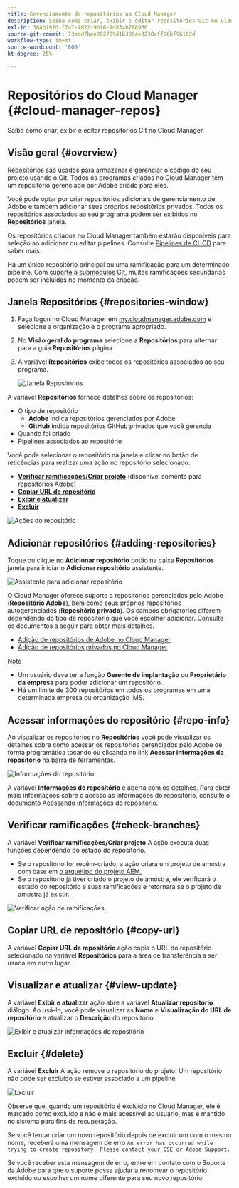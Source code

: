 ```yaml
---
title: Gerenciamento de repositórios no Cloud Manager
description: Saiba como criar, exibir e editar repositórios Git no Cloud Manager.
exl-id: 384b197d-f7a7-4022-9b16-9d83ab788966
source-git-commit: 73add7bee892769d1b3864e3238aff26bf96162d
workflow-type: tm+mt
source-wordcount: '660'
ht-degree: 25%

---
```



# Repositórios do Cloud Manager {#cloud-manager-repos}

Saiba como criar, exibir e editar repositórios Git no Cloud Manager.

## Visão geral {#overview}

Repositórios são usados para armazenar e gerenciar o código do seu projeto usando o Git. Todos os programas criados no Cloud Manager têm um repositório gerenciado por Adobe criado para eles.

Você pode optar por criar repositórios adicionais de gerenciamento de Adobe e também adicionar seus próprios repositórios privados. Todos os repositórios associados ao seu programa podem ser exibidos no **Repositórios** janela.

Os repositórios criados no Cloud Manager também estarão disponíveis para seleção ao adicionar ou editar pipelines. Consulte [Pipelines de CI-CD](/help/overview/ci-cd-pipelines.md) para saber mais.

Há um único repositório principal ou uma ramificação para um determinado pipeline. Com [suporte a submódulos Git,](git-submodules.md) muitas ramificações secundárias podem ser incluídas no momento da criação.

## Janela Repositórios {#repositories-window}

1. Faça logon no Cloud Manager em [my.cloudmanager.adobe.com](https://my.cloudmanager.adobe.com/) e selecione a organização e o programa apropriado.

1. No **Visão geral do programa** selecione a **Repositórios** para alternar para a guia **Repositórios** página.

1. A variável **Repositórios** exibe todos os repositórios associados ao seu programa.

   ![Janela Repositórios](assets/repositories.png)

A variável **Repositórios** fornece detalhes sobre os repositórios:

* O tipo de repositório
   * **Adobe** indica repositórios gerenciados por Adobe
   * **GitHub** indica repositórios GitHub privados que você gerencia
* Quando foi criado
* Pipelines associados ao repositório

Você pode selecionar o repositório na janela e clicar no botão de reticências para realizar uma ação no repositório selecionado.

* **[Verificar ramificações/Criar projeto](#check-branches)** (disponível somente para repositórios Adobe)
* **[Copiar URL de repositório](#copy-url)**
* **[Exibir e atualizar](#view-update)**
* **[Excluir](#delete)**

![Ações do repositório](assets/repository-actions.png)

## Adicionar repositórios {#adding-repositories}

Toque ou clique no **Adicionar repositório** botão na caixa **Repositórios** janela para iniciar o **Adicionar repositório** assistente.

![Assistente para adicionar repositório](assets/add-repository-wizard.png)

O Cloud Manager oferece suporte a repositórios gerenciados pelo Adobe (**Repositório Adobe**), bem como seus próprios repositórios autogerenciados (**Repositório privado**). Os campos obrigatórios diferem dependendo do tipo de repositório que você escolher adicionar. Consulte os documentos a seguir para obter mais detalhes.

* [Adição de repositórios de Adobe no Cloud Manager](adobe-repositories.md)
* [Adição de repositórios privados no Cloud Manager](private-repositories.md)

>[!NOTE]
>
>* Um usuário deve ter a função **Gerente de implantação** ou **Proprietário da empresa** para poder adicionar um repositório.
>* Há um limite de 300 repositórios em todos os programas em uma determinada empresa ou organização IMS.

## Acessar informações do repositório {#repo-info}

Ao visualizar os repositórios no **Repositórios** você pode visualizar os detalhes sobre como acessar os repositórios gerenciados pelo Adobe de forma programática tocando ou clicando no link **Acessar informações do repositório** na barra de ferramentas.

![Informações do repositório](assets/access-repo-info.png)

A variável **Informações do repositório** é aberta com os detalhes. Para obter mais informações sobre o acesso às informações do repositório, consulte o documento [Acessando informações do repositório.](accessing-repositories.md)

## Verificar ramificações {#check-branches}

A variável **Verificar ramificações/Criar projeto** A ação executa duas funções dependendo do estado do repositório.

* Se o repositório for recém-criado, a ação criará um projeto de amostra com base em [o arquétipo do projeto AEM.](https://experienceleague.adobe.com/br/docs/experience-manager-core-components/using/developing/archetype/overview)
* Se o repositório já tiver criado o projeto de amostra, ele verificará o estado do repositório e suas ramificações e retornará se o projeto de amostra já existir.

![Verificar ação de ramificações](assets/check-branches.png)

## Copiar URL de repositório {#copy-url}

A variável **Copiar URL de repositório** ação copia o URL do repositório selecionado na variável **Repositórios** para a área de transferência a ser usada em outro lugar.

## Visualizar e atualizar {#view-update}

A variável **Exibir e atualizar** ação abre a variável **Atualizar repositório** diálogo. Ao usá-lo, você pode visualizar as **Nome** e **Visualização do URL de repositório** e atualizar o **Descrição** do repositório.

![Exibir e atualizar informações do repositório](assets/update-repository.png)

## Excluir {#delete}

A variável **Excluir** A ação remove o repositório do projeto. Um repositório não pode ser excluído se estiver associado a um pipeline.

![Excluir](assets/delete.png)

Observe que, quando um repositório é excluído no Cloud Manager, ele é marcado como excluído e não é mais acessível ao usuário, mas é mantido no sistema para fins de recuperação.

Se você tentar criar um novo repositório depois de excluir um com o mesmo nome, receberá uma mensagem de erro `An error has occurred while trying to create repository. Please contact your CSE or Adobe Support.`

Se você receber esta mensagem de erro, entre em contato com o Suporte da Adobe para que o suporte possa ajudar a renomear o repositório excluído ou escolher um nome diferente para seu novo repositório.
